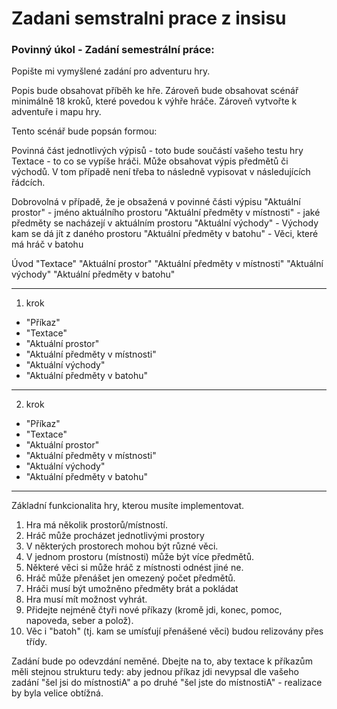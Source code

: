 # Zadani semstralni prace z insisu

### Povinný úkol - Zadání semestrální práce:

Popište mi vymyšlené zadání pro adventuru hry.

Popis bude obsahovat příběh ke hře. Zároveň bude obsahovat scénář minimálně 18 kroků, které povedou k výhře hráče. Zároveň vytvořte k adventuře i mapu hry.

Tento scénář bude popsán formou:

Povinná část jednotlivých výpisů - toto bude součástí vašeho testu hry
Textace - to co se vypíše hráči. Může obsahovat výpis předmětů či východů. V tom případě není třeba to následně vypisovat v následujících řádcích.

Dobrovolná v případě, že je obsažená v povinné části výpisu
"Aktuální prostor" - jméno aktuálního prostoru
"Aktuální předměty v místnosti" - jaké předměty se nacházejí v aktuálním prostoru
"Aktuální východy" - Východy kam se dá jít z daného prostoru
"Aktuální předměty v batohu" - Věci, které má hráč v batohu

Úvod
"Textace"
"Aktuální prostor"
"Aktuální předměty v místnosti"
"Aktuální východy"
"Aktuální předměty v batohu"

--------------------------------

1. krok
- "Příkaz" 
- "Textace"
- "Aktuální prostor"
- "Aktuální předměty v místnosti"
-  "Aktuální východy"
- "Aktuální předměty v batohu"

--------------------------------

2. krok
- "Příkaz"
- "Textace"
- "Aktuální prostor"
- "Aktuální předměty v místnosti"
- "Aktuální východy"
- "Aktuální předměty v batohu"

--------------------------------



Základní funkcionalita hry, kterou musíte implementovat.

1. Hra má několik prostorů/místností.
2. Hráč může procházet jednotlivými prostory
3. V některých prostorech mohou být různé věci.
4. V jednom prostoru (místnosti) může být více předmětů.
5. Některé věci si může hráč z místnosti odnést jiné ne.
6. Hráč může přenášet jen omezený počet předmětů.
7. Hráči musí být umožněno předměty brát a pokládat
8. Hra musí mít možnost vyhrát.
9. Přidejte nejméně čtyři nové příkazy (kromě jdi, konec, pomoc, napoveda, seber a polož).
10. Věc i "batoh" (tj. kam se umísťují přenášené věci) budou relizovány přes třídy.

Zadání bude po odevzdání neměné. Dbejte na to, aby textace k příkazům měli stejnou strukturu tedy:
aby jednou příkaz jdi nevypsal dle vašeho zadání "šel jsi do místnostiA" a po druhé "šel jste do místnostiA" - realizace by byla velice obtížná.
